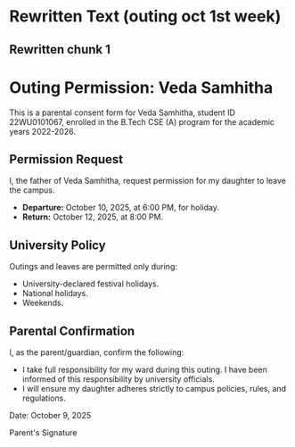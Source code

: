 # Rewritten Text (outing oct 1st week)



## Rewritten chunk 1

# Outing Permission: Veda Samhitha

This is a parental consent form for Veda Samhitha, student ID 22WU0101067, enrolled in the B.Tech CSE (A) program for the academic years 2022-2026.

## Permission Request

I, the father of Veda Samhitha, request permission for my daughter to leave the campus.

*   **Departure:** October 10, 2025, at 6:00 PM, for holiday.
*   **Return:** October 12, 2025, at 8:00 PM.

## University Policy

Outings and leaves are permitted only during:

*   University-declared festival holidays.
*   National holidays.
*   Weekends.

## Parental Confirmation

I, as the parent/guardian, confirm the following:

*   I take full responsibility for my ward during this outing. I have been informed of this responsibility by university officials.
*   I will ensure my daughter adheres strictly to campus policies, rules, and regulations.

Date: October 9, 2025

Parent's Signature
